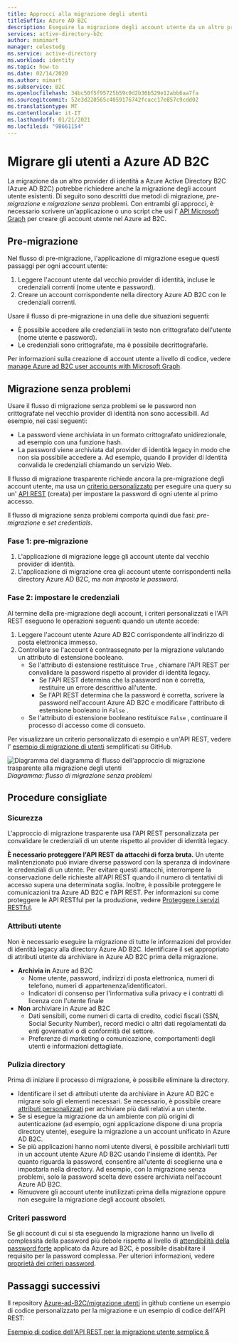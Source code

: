 ```yaml
---
title: Approcci alla migrazione degli utenti
titleSuffix: Azure AD B2C
description: Eseguire la migrazione degli account utente da un altro provider di identità a Azure AD B2C usando i metodi di migrazione pre-migrazione o senza problemi.
services: active-directory-b2c
author: msmimart
manager: celestedg
ms.service: active-directory
ms.workload: identity
ms.topic: how-to
ms.date: 02/14/2020
ms.author: mimart
ms.subservice: B2C
ms.openlocfilehash: 34bc50f5f95725b59c0d2b30b529e12abb6aa7fa
ms.sourcegitcommit: 52e3d220565c4059176742fcacc17e857c9cdd02
ms.translationtype: MT
ms.contentlocale: it-IT
ms.lasthandoff: 01/21/2021
ms.locfileid: "98661154"
---
```

# <a name="migrate-users-to-azure-ad-b2c"></a>Migrare gli utenti a Azure AD B2C

La migrazione da un altro provider di identità a Azure Active Directory B2C (Azure AD B2C) potrebbe richiedere anche la migrazione degli account utente esistenti. Di seguito sono descritti due metodi di migrazione, *pre-migrazione* e *migrazione senza* problemi. Con entrambi gli approcci, è necessario scrivere un'applicazione o uno script che usi l' [API Microsoft Graph](microsoft-graph-operations.md) per creare gli account utente nel Azure ad B2C.

## <a name="pre-migration"></a>Pre-migrazione

Nel flusso di pre-migrazione, l'applicazione di migrazione esegue questi passaggi per ogni account utente:

1. Leggere l'account utente dal vecchio provider di identità, incluse le credenziali correnti (nome utente e password).
1. Creare un account corrispondente nella directory Azure AD B2C con le credenziali correnti.

Usare il flusso di pre-migrazione in una delle due situazioni seguenti:

- È possibile accedere alle credenziali in testo non crittografato dell'utente (nome utente e password).
- Le credenziali sono crittografate, ma è possibile decrittografarle.

Per informazioni sulla creazione di account utente a livello di codice, vedere [manage Azure ad B2C user accounts with Microsoft Graph](microsoft-graph-operations.md).

## <a name="seamless-migration"></a>Migrazione senza problemi

Usare il flusso di migrazione senza problemi se le password non crittografate nel vecchio provider di identità non sono accessibili. Ad esempio, nei casi seguenti:

- La password viene archiviata in un formato crittografato unidirezionale, ad esempio con una funzione hash.
- La password viene archiviata dal provider di identità legacy in modo che non sia possibile accedere a. Ad esempio, quando il provider di identità convalida le credenziali chiamando un servizio Web.

Il flusso di migrazione trasparente richiede ancora la pre-migrazione degli account utente, ma usa un [criterio personalizzato](custom-policy-get-started.md) per eseguire una query su un' [API REST](custom-policy-rest-api-intro.md) (creata) per impostare la password di ogni utente al primo accesso.

Il flusso di migrazione senza problemi comporta quindi due fasi: *pre-migrazione* e *set credentials*.

### <a name="phase-1-pre-migration"></a>Fase 1: pre-migrazione

1. L'applicazione di migrazione legge gli account utente dal vecchio provider di identità.
1. L'applicazione di migrazione crea gli account utente corrispondenti nella directory Azure AD B2C, ma *non imposta le password*.

### <a name="phase-2-set-credentials"></a>Fase 2: impostare le credenziali

Al termine della pre-migrazione degli account, i criteri personalizzati e l'API REST eseguono le operazioni seguenti quando un utente accede:

1. Leggere l'account utente Azure AD B2C corrispondente all'indirizzo di posta elettronica immesso.
1. Controllare se l'account è contrassegnato per la migrazione valutando un attributo di estensione booleano.
    - Se l'attributo di estensione restituisce `True` , chiamare l'API REST per convalidare la password rispetto al provider di identità legacy.
      - Se l'API REST determina che la password non è corretta, restituire un errore descrittivo all'utente.
      - Se l'API REST determina che la password è corretta, scrivere la password nell'account Azure AD B2C e modificare l'attributo di estensione booleano in `False` .
    - Se l'attributo di estensione booleano restituisce `False` , continuare il processo di accesso come di consueto.

Per visualizzare un criterio personalizzato di esempio e un'API REST, vedere l' [esempio di migrazione di utenti](https://aka.ms/b2c-account-seamless-migration) semplificati su GitHub.

![Diagramma del diagramma di flusso dell'approccio di migrazione trasparente alla migrazione degli utenti](./media/user-migration/diagram-01-seamless-migration.png)<br />*Diagramma: flusso di migrazione senza problemi*

## <a name="best-practices"></a>Procedure consigliate

### <a name="security"></a>Sicurezza

L'approccio di migrazione trasparente usa l'API REST personalizzata per convalidare le credenziali di un utente rispetto al provider di identità legacy.

**È necessario proteggere l'API REST da attacchi di forza bruta.** Un utente malintenzionato può inviare diverse password con la speranza di indovinare le credenziali di un utente. Per evitare questi attacchi, interrompere la conservazione delle richieste all'API REST quando il numero di tentativi di accesso supera una determinata soglia. Inoltre, è possibile proteggere le comunicazioni tra Azure AD B2C e l'API REST. Per informazioni su come proteggere le API RESTful per la produzione, vedere [Proteggere i servizi RESTful](secure-rest-api.md).

### <a name="user-attributes"></a>Attributi utente

Non è necessario eseguire la migrazione di tutte le informazioni del provider di identità legacy alla directory Azure AD B2C. Identificare il set appropriato di attributi utente da archiviare in Azure AD B2C prima della migrazione.

- **Archivia in** Azure ad B2C
  - Nome utente, password, indirizzi di posta elettronica, numeri di telefono, numeri di appartenenza/identificatori.
  - Indicatori di consenso per l'informativa sulla privacy e i contratti di licenza con l'utente finale
- **Non** archiviare in Azure ad B2C
  - Dati sensibili, come numeri di carta di credito, codici fiscali (SSN, Social Security Number), record medici o altri dati regolamentati da enti governativi o di conformità del settore.
  - Preferenze di marketing o comunicazione, comportamenti degli utenti e informazioni dettagliate.

### <a name="directory-clean-up"></a>Pulizia directory

Prima di iniziare il processo di migrazione, è possibile eliminare la directory.

- Identificare il set di attributi utente da archiviare in Azure AD B2C e migrare solo gli elementi necessari. Se necessario, è possibile creare [attributi personalizzati](user-flow-custom-attributes.md) per archiviare più dati relativi a un utente.
- Se si esegue la migrazione da un ambiente con più origini di autenticazione (ad esempio, ogni applicazione dispone di una propria directory utente), eseguire la migrazione a un account unificato in Azure AD B2C.
- Se più applicazioni hanno nomi utente diversi, è possibile archiviarli tutti in un account utente Azure AD B2C usando l'insieme di identità. Per quanto riguarda la password, consentire all'utente di sceglierne una e impostarla nella directory. Ad esempio, con la migrazione senza problemi, solo la password scelta deve essere archiviata nell'account Azure AD B2C.
- Rimuovere gli account utente inutilizzati prima della migrazione oppure non eseguire la migrazione degli account obsoleti.

### <a name="password-policy"></a>Criteri password

Se gli account di cui si sta eseguendo la migrazione hanno un livello di complessità della password più debole rispetto al livello di [attendibilità della password forte](../active-directory/authentication/concept-sspr-policy.md) applicato da Azure ad B2C, è possibile disabilitare il requisito per la password complessa. Per ulteriori informazioni, vedere [proprietà dei criteri password](user-profile-attributes.md#password-policy-attribute).

## <a name="next-steps"></a>Passaggi successivi

Il repository [Azure-ad-B2C/migrazione utenti](https://github.com/azure-ad-b2c/user-migration) in github contiene un esempio di codice personalizzato per la migrazione e un esempio di codice dell'API REST:

[Esempio di codice dell'API REST per la migrazione utente semplice &](https://aka.ms/b2c-account-seamless-migration)
